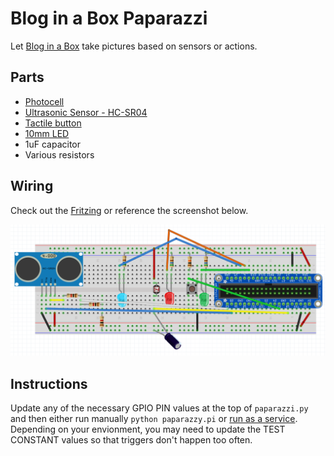 # Blog in a Box Paparazzi
Let [Blog in a Box](https://inabox.blog) take pictures based on sensors or actions.

## Parts
 * [Photocell](https://www.adafruit.com/products/161)
 * [Ultrasonic Sensor - HC-SR04](https://www.sparkfun.com/products/13959)
 * [Tactile button](https://www.adafruit.com/products/367)
 * [10mm LED](https://www.adafruit.com/products/845)
 * 1uF capacitor
 * Various resistors

## Wiring
Check out the [Fritzing](./paparazzi.fzz) or reference the screenshot below.

![Blog in a Box Paparazzi Fritzing](./paparazzi-fritzing.png?raw=true "Blog in a Box Paparazzi Fritzing")

## Instructions
Update any of the necessary GPIO PIN values at the top of `paparazzi.py` and then either run manually `python paparazzy.pi` or [run as a service](http://www.diegoacuna.me/how-to-run-a-script-as-a-service-in-raspberry-pi-raspbian-jessie/). Depending on your envionment, you may need to update the TEST CONSTANT values so that triggers don't happen too often.
